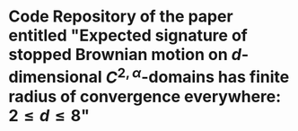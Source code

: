 #  Code Repository of the paper entitled "Expected signature of stopped Brownian motion on $d$-dimensional $C^{2, \alpha}$-domains has finite radius of convergence everywhere: $2\leq d \leq 8$"
